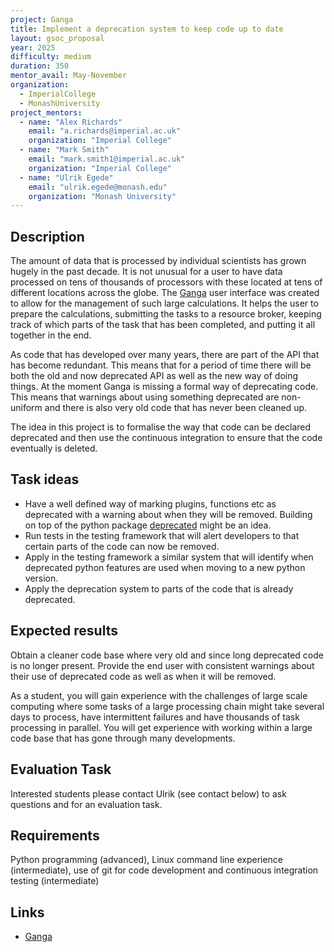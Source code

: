 ```yaml
---
project: Ganga
title: Implement a deprecation system to keep code up to date
layout: gsoc_proposal
year: 2025
difficulty: medium
duration: 350
mentor_avail: May-November
organization:
  - ImperialCollege
  - MonashUniversity
project_mentors:
  - name: "Alex Richards"
    email: "a.richards@imperial.ac.uk"
    organization: "Imperial College"
  - name: "Mark Smith"
    email: "mark.smith1@imperial.ac.uk"
    organization: "Imperial College"
  - name: "Ulrik Egede"
    email: "ulrik.egede@monash.edu"
    organization: "Monash University"
---
```


## Description
The amount of data that is processed by individual scientists has grown hugely in the past decade. It is not unusual for a user to have data processed on tens of thousands of processors with these located at tens of different locations across the globe. The [Ganga](https://github.com/ganga-devs/ganga) user interface was created to allow for the management of such large calculations. It helps the user to prepare the calculations, submitting the tasks to a resource broker, keeping track of which parts of the task that has been completed, and putting it all together in the end.

As code that has developed over many years, there are part of the API that has become redundant. This means that for a period of time there will be both the old and now deprecated API as well as the new way of doing things. At the moment Ganga is missing a formal way of deprecating code. This means that warnings about using something deprecated are non-uniform and there is also very old code that has never been cleaned up.

The idea in this project is to formalise the way that code can be declared deprecated and then use the continuous integration to ensure that the code eventually is deleted. 

## Task ideas
 * Have a well defined way of marking plugins, functions etc as deprecated with a warning about when they will be removed. Building on top
 of the python package [deprecated](https://pypi.org/project/Deprecated/) might be an idea.
 * Run tests in the testing framework that will alert developers to that certain parts of the code can now be removed.
 * Apply in the testing framework a similar system that will identify when deprecated python features are used when moving to a new python version.
 * Apply the deprecation system to parts of the code that is already deprecated.

## Expected results
Obtain a cleaner code base where very old and since long deprecated code is no longer present. Provide the end user with consistent warnings about their use of deprecated code as well as when it will be removed.

As a student, you will gain experience with the challenges of large scale computing where some tasks of a large processing chain might take several days to process, have intermittent failures and have thousands of task processing in parallel. You will get experience with working within a large code base that has gone through many developments.

## Evaluation Task
Interested students please contact Ulrik (see contact below) to ask questions and for an evaluation task.

## Requirements
Python programming (advanced), Linux command line experience (intermediate), use of git for code development and continuous integration testing (intermediate)
## Links
  * [Ganga](https://github.com/ganga-devs/ganga)
